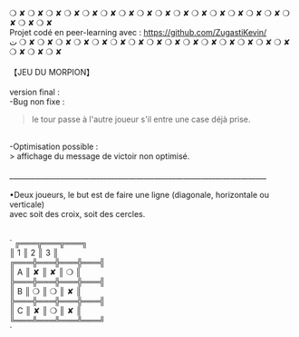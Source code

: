 ❍ ✘ ❍ ✘ ❍ ✘ ❍ ✘ ❍ ✘ ❍ ✘ ❍ ✘ ❍ ✘ ❍ ✘ ❍ ✘ ❍ ✘ ❍ ✘ ❍ ✘ ❍ ✘ ❍ ✘ ❍ ✘ ❍ ✘ ❍ ✘ <br>
Projet codé en peer-learning avec : https://github.com/ZugastiKevin/ <br>ت
❍ ✘ ❍ ✘ ❍ ✘ ❍ ✘ ❍ ✘ ❍ ✘ ❍ ✘ ❍ ✘ ❍ ✘ ❍ ✘ ❍ ✘ ❍ ✘ ❍ ✘ ❍ ✘ ❍ ✘ ❍ ✘ ❍ ✘ ❍ ✘ <br>
<br>
【JEU DU MORPION】<br>
<br>
version final : <br>
-Bug non fixe : <br>
> le tour passe à l'autre joueur s'il entre une case déjà prise.<br>
<br>
-Optimisation possible :<br>
> affichage du message de victoir non optimisé.<br>
<br>
_______________________________________________________________________<br>
<br>
•Deux joueurs, le but est de faire une ligne (diagonale, horizontale ou verticale)<br>
 avec soit des croix, soit des cercles. <br>
 <br>
<br>
`    ╔═══╦═══╦═══╗<br>
    ║ 1 ║ 2 ║ 3 ║<br>
╔═══╬═══╬═══╬═══╣<br>
║ A ║ ✘ ║ ✘ ║ ❍ ║<br>
╠═══╬═══╬═══╬═══╣<br>
║ B ║ ❍ ║ ❍ ║ ✘ ║<br>
╠═══╬═══╬═══╬═══╣<br>
║ C ║ ✘ ║ ❍ ║ ✘ ║<br>
╚═══╩═══╩═══╩═══╝<br>`
<br>
